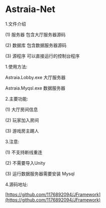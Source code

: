 # Astraia-Net

1.文件介绍

(1) 服务器 包含大厅服务器源码

(2) 数据库 包含数据服务器源码

(3) 源程序 可以直接运行的控制台程序

1.使用方法:

Astraia.Lobby.exe 大厅服务器

Astraia.Myqsl.exe 数据服务器

2.主要功能:

(1) 大厅房间信息

(2) 玩家加入房间

(3) 游戏房主踢人

3.注意:

(1) 不支持断线重连

(2) 不需要导入Unity

(3) 运行数据服务器需要安装 Mysql

4.源码地址:

[https://github.com/1176892094/JFramework](https://github.com/1176892094/JFramework)
